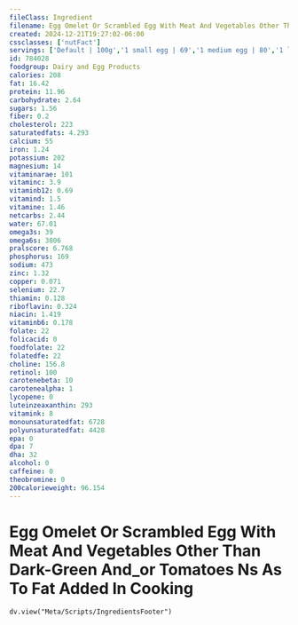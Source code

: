 ```yaml
---
fileClass: Ingredient
filename: Egg Omelet Or Scrambled Egg With Meat And Vegetables Other Than Dark-Green And_or Tomatoes Ns As To Fat Added In Cooking
created: 2024-12-21T19:27:02-06:00
cssclasses: ['nutFact']
servings: ['Default | 100g','1 small egg | 69','1 medium egg | 80','1 large egg | 91','1 extra large egg | 102','1 egg, ns as to size | 91','1 cup | 213','1 jumbo egg | 115']
id: 784028
foodgroup: Dairy and Egg Products 
calories: 208
fat: 16.42
protein: 11.96
carbohydrate: 2.64
sugars: 1.56
fiber: 0.2
cholesterol: 223
saturatedfats: 4.293
calcium: 55
iron: 1.24
potassium: 202
magnesium: 14
vitaminarae: 101
vitaminc: 3.9
vitaminb12: 0.69
vitamind: 1.5
vitamine: 1.46
netcarbs: 2.44
water: 67.01
omega3s: 39
omega6s: 3806
pralscore: 6.768
phosphorus: 169
sodium: 473
zinc: 1.32
copper: 0.071
selenium: 22.7
thiamin: 0.128
riboflavin: 0.324
niacin: 1.419
vitaminb6: 0.178
folate: 22
folicacid: 0
foodfolate: 22
folatedfe: 22
choline: 156.8
retinol: 100
carotenebeta: 10
carotenealpha: 1
lycopene: 0
luteinzeaxanthin: 293
vitamink: 8
monounsaturatedfat: 6728
polyunsaturatedfat: 4428
epa: 0
dpa: 7
dha: 32
alcohol: 0
caffeine: 0
theobromine: 0
200calorieweight: 96.154
---
```


# Egg Omelet Or Scrambled Egg With Meat And Vegetables Other Than Dark-Green And_or Tomatoes Ns As To Fat Added In Cooking

```dataviewjs
dv.view("Meta/Scripts/IngredientsFooter")
```
